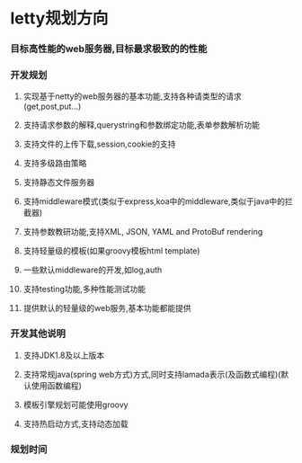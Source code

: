 # letty规划方向
### 目标高性能的web服务器,目标最求极致的的性能

### 开发规划
1. 实现基于netty的web服务器的基本功能,支持各种请类型的请求(get,post,put...)

2. 支持请求参数的解释,querystring和参数绑定功能,表单参数解析功能

3. 支持文件的上传下载,session,cookie的支持

4. 支持多级路由策略

5. 支持静态文件服务器

6. 支持middleware模式(类似于express,koa中的middleware,类似于java中的拦截器)

7. 支持参数教研功能,支持XML, JSON, YAML and ProtoBuf rendering

8. 支持轻量级的模板(如果groovy模板html template)

9. 一些默认middleware的开发,如log,auth

10. 支持testing功能,多种性能测试功能

11. 提供默认的轻量级的web服务,基本功能都能提供

### 开发其他说明
1. 支持JDK1.8及以上版本

2. 支持常规java(spring web方式)方式,同时支持lamada表示(及函数式编程)(默认使用函数编程)

3. 模板引擎规划可能使用groovy

4. 支持热启动方式,支持动态加载

### 规划时间


  